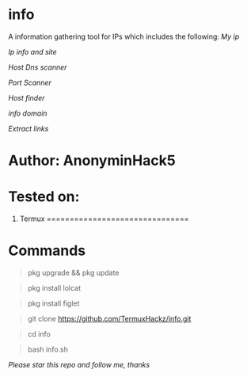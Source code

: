# info
A information gathering tool for IPs
which includes the following:
*My ip*

*Ip info and site*

*Host Dns scanner*

*Port Scanner*

*Host finder*

*info domain*

*Extract links*

# Author: AnonyminHack5
# Tested on:
1) Termux
===============================

# Commands
> pkg upgrade && pkg update

> pkg install lolcat

> pkg install figlet 

> git clone https://github.com/TermuxHackz/info.git

> cd info

> bash info.sh

*Please star this repo and follow me, thanks*

